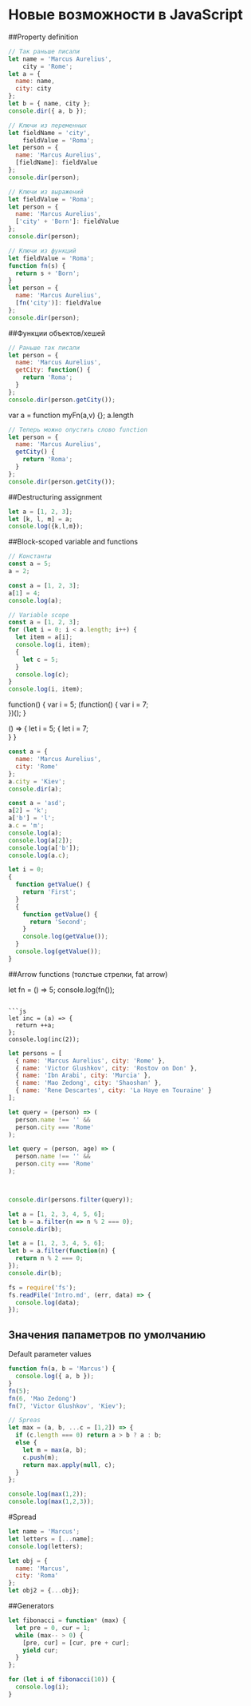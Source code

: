# Новые возможности в JavaScript

##Property definition

```js
// Так раньше писали
let name = 'Marcus Aurelius',
    city = 'Rome';
let a = {
  name: name,
  city: city
};
let b = { name, city };
console.dir({ a, b });
```

```js
// Ключи из переменных
let fieldName = 'city',
    fieldValue = 'Roma';
let person = {
  name: 'Marcus Aurelius',
  [fieldName]: fieldValue
};
console.dir(person);
```

```js
// Ключи из выражений
let fieldValue = 'Roma';
let person = {
  name: 'Marcus Aurelius',
  ['city' + 'Born']: fieldValue
};
console.dir(person);
```

```js
// Ключи из функций
let fieldValue = 'Roma';
function fn(s) {
  return s + 'Born';
}
let person = {
  name: 'Marcus Aurelius',
  [fn('city')]: fieldValue
};
console.dir(person);
```

##Функции объектов/хешей
```js
// Раньше так писали
let person = {
  name: 'Marcus Aurelius',
  getCity: function() {
    return 'Roma';
  }
};
console.dir(person.getCity());
```

var a = function myFn(a,v) {};
a.length


```js
// Теперь можно опустить слово function
let person = {
  name: 'Marcus Aurelius',
  getCity() {
    return 'Roma';
  }
};
console.dir(person.getCity());
```

##Destructuring assignment

```js
let a = [1, 2, 3];
let [k, l, m] = a;
console.log({k,l,m});
```

##Block-scoped variable and functions

```js
// Константы
const a = 5;
a = 2;
```

```js
const a = [1, 2, 3];
a[1] = 4;
console.log(a);
```

```js
// Variable scope
const a = [1, 2, 3];
for (let i = 0; i < a.length; i++) {
  let item = a[i];
  console.log(i, item);
  {
    let c = 5;
  }
  console.log(c);
}
console.log(i, item);
```


function() {
  var i = 5;
  (function() {
    var i = 7;  
  })();
}


() => {
  let i = 5;
  {
    let i = 7;  
  }
}





```js
const a = {
  name: 'Marcus Aurelius',
  city: 'Rome'
};
a.city = 'Kiev';
console.dir(a);
```

```js
const a = 'asd';
a[2] = 'k';
a['b'] = 'l';
a.c = 'm';
console.log(a);
console.log(a[2]);
console.log(a['b']);
console.log(a.c);
```

```js
let i = 0;
{
  function getValue() {
    return 'First';
  }
  {
    function getValue() {
      return 'Second';
    }
    console.log(getValue());
  }
  console.log(getValue());
}
```

##Arrow functions (толстые стрелки, fat arrow)

let fn = () => 5;
console.log(fn());
```

```js
let inc = (a) => {
  return ++a;
};
console.log(inc(2));
```


```js
let persons = [
  { name: 'Marcus Aurelius', city: 'Rome' },
  { name: 'Victor Glushkov', city: 'Rostov on Don' },
  { name: 'Ibn Arabi', city: 'Murcia' },
  { name: 'Mao Zedong', city: 'Shaoshan' },
  { name: 'Rene Descartes', city: 'La Haye en Touraine' }
];

let query = (person) => (
  person.name !== '' &&
  person.city === 'Rome'
);

let query = (person, age) => (
  person.name !== '' &&
  person.city === 'Rome'
);



console.dir(persons.filter(query));
```

```js
let a = [1, 2, 3, 4, 5, 6];
let b = a.filter(n => n % 2 === 0);
console.dir(b);
```

```js
let a = [1, 2, 3, 4, 5, 6];
let b = a.filter(function(n) {
  return n % 2 === 0;
});
console.dir(b);
```

```js
fs = require('fs');
fs.readFile('Intro.md', (err, data) => {
  console.log(data);
});
```

## Значения папаметров по умолчанию
Default parameter values

```js
function fn(a, b = 'Marcus') {
  console.log({ a, b });
}
fn(5);
fn(6, 'Mao Zedong')
fn(7, 'Victor Glushkov', 'Kiev');

// Spreas
let max = (a, b, ...c = [1,2]) => {
  if (c.length === 0) return a > b ? a : b;
  else {
    let m = max(a, b);
    c.push(m);
    return max.apply(null, c);
  }
};

console.log(max(1,2));
console.log(max(1,2,3));
```

#Spread

```js
let name = 'Marcus';
let letters = [...name];
console.log(letters);
```

```js
let obj = {
  name: 'Marcus',
  city: 'Roma'
};
let obj2 = {...obj};
```


##Generators

```js
let fibonacci = function* (max) {
  let pre = 0, cur = 1;
  while (max-- > 0) {
    [pre, cur] = [cur, pre + cur];
    yield cur;
  }
};

for (let i of fibonacci(10)) {
  console.log(i);
}
```